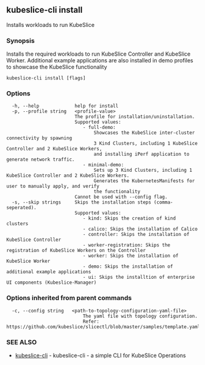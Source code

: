 ## kubeslice-cli install

Installs workloads to run KubeSlice

### Synopsis

Installs the required workloads to run KubeSlice Controller and KubeSlice Worker.
	Additional example applications are also installed in demo profiles to showcase the
	KubeSlice functionality

```
kubeslice-cli install [flags]
```

### Options

```
  -h, --help             help for install
  -p, --profile string   <profile-value>
                         The profile for installation/uninstallation.
                         Supported values:
                         	- full-demo:
                         		Showcases the KubeSlice inter-cluster connectivity by spawning
                         		3 Kind Clusters, including 1 KubeSlice Controller and 2 KubeSlice Workers, 
                         		and installing iPerf application to generate network traffic.
                         	- minimal-demo:
                         		Sets up 3 Kind Clusters, including 1 KubeSlice Controller and 2 KubeSlice Workers. 
                         		Generates the KubernetesManifests for user to manually apply, and verify 
                         		the functionality
						 Cannot be used with --config flag.
  -s, --skip strings     Skips the installation steps (comma-seperated). 
                         Supported values:
                         	- kind: Skips the creation of kind clusters
                         	- calico: Skips the installation of Calico
                         	- controller: Skips the installation of KubeSlice Controller
                         	- worker-registration: Skips the registration of KubeSlice Workers on the Controller
                         	- worker: Skips the installation of KubeSlice Worker
                         	- demo: Skips the installation of additional example applications
							- ui: Skips the installtion of enterprise UI components (Kubeslice-Manager)
```

### Options inherited from parent commands

```
  -c, --config string   <path-to-topology-configuration-yaml-file>
                        	The yaml file with topology configuration. 
                        	Refer: https://github.com/kubeslice/slicectl/blob/master/samples/template.yaml
```

### SEE ALSO

* [kubeslice-cli](kubeslice-cli.md)	 - kubeslice-cli - a simple CLI for KubeSlice Operations


